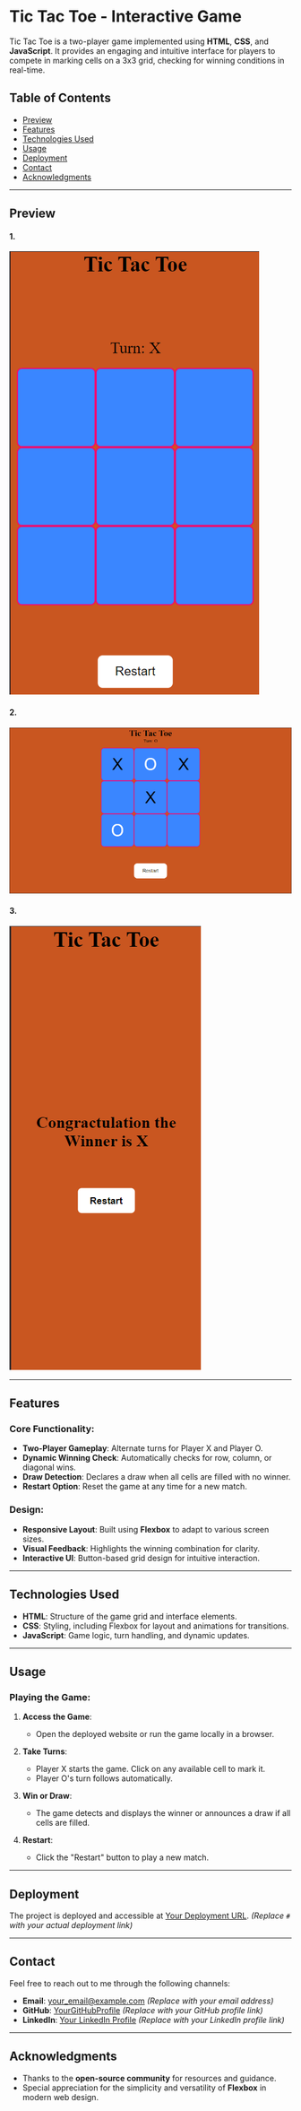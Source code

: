 # Tic Tac Toe - Interactive Game

Tic Tac Toe is a two-player game implemented using **HTML**, **CSS**, and **JavaScript**. It provides an engaging and intuitive interface for players to compete in marking cells on a 3x3 grid, checking for winning conditions in real-time.

## Table of Contents
- [Preview](#preview)
- [Features](#features)
- [Technologies Used](#technologies-used)
- [Usage](#usage)
- [Deployment](#deployment)
- [Contact](#contact)
- [Acknowledgments](#acknowledgments)

---

## Preview

#### 1.

![TicTacToe](assets/img/tctactoe0.png)

#### 2.

![TicTacToe](assets/img/tictac1.png)

#### 3.

![TicTacToe](assets/img/tictac2.png)

---

## Features

### Core Functionality:
- **Two-Player Gameplay**: Alternate turns for Player X and Player O.
- **Dynamic Winning Check**: Automatically checks for row, column, or diagonal wins.
- **Draw Detection**: Declares a draw when all cells are filled with no winner.
- **Restart Option**: Reset the game at any time for a new match.

### Design:
- **Responsive Layout**: Built using **Flexbox** to adapt to various screen sizes.
- **Visual Feedback**: Highlights the winning combination for clarity.
- **Interactive UI**: Button-based grid design for intuitive interaction.

---

## Technologies Used
- **HTML**: Structure of the game grid and interface elements.
- **CSS**: Styling, including Flexbox for layout and animations for transitions.
- **JavaScript**: Game logic, turn handling, and dynamic updates.

---

## Usage

### Playing the Game:
1. **Access the Game**:
   - Open the deployed website or run the game locally in a browser.

2. **Take Turns**:
   - Player X starts the game. Click on any available cell to mark it.
   - Player O's turn follows automatically.

3. **Win or Draw**:
   - The game detects and displays the winner or announces a draw if all cells are filled.

4. **Restart**:
   - Click the "Restart" button to play a new match.

---

## Deployment
The project is deployed and accessible at [Your Deployment URL](#). *(Replace `#` with your actual deployment link)*

---

## Contact

Feel free to reach out to me through the following channels:

- **Email**: [your_email@example.com](mailto:your_email@example.com) *(Replace with your email address)*
- **GitHub**: [YourGitHubProfile](https://github.com/YourGitHubProfile) *(Replace with your GitHub profile link)*
- **LinkedIn**: [Your LinkedIn Profile](https://www.linkedin.com/in/YourLinkedInProfile) *(Replace with your LinkedIn profile link)*

---

## Acknowledgments
- Thanks to the **open-source community** for resources and guidance.
- Special appreciation for the simplicity and versatility of **Flexbox** in modern web design.
